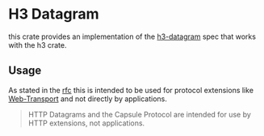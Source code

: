 # H3 Datagram

this crate provides an implementation of the [h3-datagram](https://datatracker.ietf.org/doc/html/rfc9297) spec that works with the h3 crate.

## Usage
As stated in the [rfc](https://datatracker.ietf.org/doc/html/rfc9297#abstract) this is intended to be used for protocol extensions like [Web-Transport](https://datatracker.ietf.org/doc/draft-ietf-webtrans-http3/) and not directly by applications.

> HTTP Datagrams and the Capsule Protocol are intended for use by HTTP extensions, not applications.